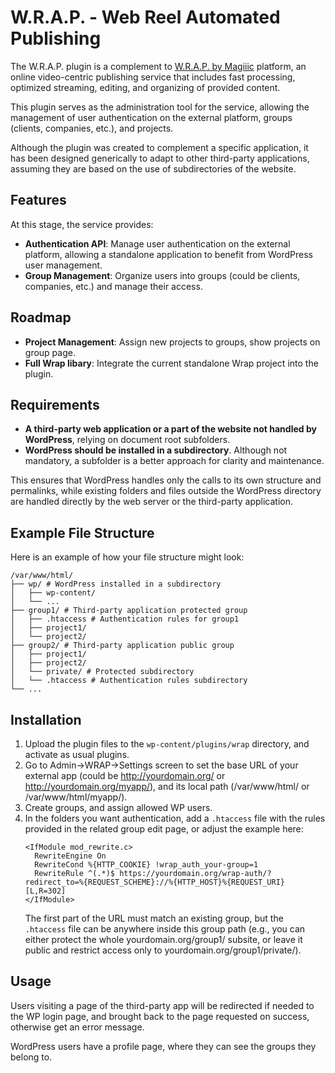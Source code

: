 # W.R.A.P. - Web Reel Automated Publishing

The W.R.A.P. plugin is a complement to [W.R.A.P. by Magiiic](https://wrap.rocks) platform, an online video-centric publishing service that includes fast processing, optimized streaming, editing, and organizing of provided content.

This plugin serves as the administration tool for the service, allowing the management of user authentication on the external platform, groups (clients, companies, etc.), and projects.

Although the plugin was created to complement a specific application, it has been designed generically to adapt to other third-party applications, assuming they are based on the use of subdirectories of the website.

## Features

At this stage, the service provides:

- **Authentication API**: Manage user authentication on the external platform, allowing a standalone application to benefit from WordPress user management.
- **Group Management**: Organize users into groups (could be clients, companies, etc.) and manage their access.

## Roadmap
- **Project Management**: Assign new projects to groups, show projects on group page.
- **Full Wrap libary**: Integrate the current standalone Wrap project into the plugin.

## Requirements

- **A third-party web application or a part of the website not handled by WordPress**, relying on document root subfolders.
- **WordPress should be installed in a subdirectory**. Although not mandatory, a subfolder is a better approach for clarity and maintenance.

This ensures that WordPress handles only the calls to its own structure and permalinks, while existing folders and files outside the WordPress directory are handled directly by the web server or the third-party application.

## Example File Structure

Here is an example of how your file structure might look:
```
/var/www/html/
├── wp/ # WordPress installed in a subdirectory
│   ├── wp-content/
│   └── ...
├── group1/ # Third-party application protected group
│   ├── .htaccess # Authentication rules for group1
│   ├── project1/
│   └── project2/
├── group2/ # Third-party application public group
│   ├── project1/
│   ├── project2/
│   └── private/ # Protected subdirectory
│   └── .htaccess # Authentication rules subdirectory
└── ...
```

## Installation

1. Upload the plugin files to the `wp-content/plugins/wrap` directory, and activate as usual plugins.
2. Go to Admin->WRAP->Settings screen to set the base URL of your external app (could be http://yourdomain.org/ or http://yourdomain.org/myapp/), and its local path (/var/www/html/ or /var/www/html/myapp/).
3. Create groups, and assign allowed WP users.
4. In the folders you want authentication, add a `.htaccess` file with the rules provided in the related group edit page, or adjust the example here:
    ```.htaccess
    <IfModule mod_rewrite.c>
      RewriteEngine On
      RewriteCond %{HTTP_COOKIE} !wrap_auth_your-group=1
      RewriteRule ^(.*)$ https://yourdomain.org/wrap-auth/?redirect_to=%{REQUEST_SCHEME}://%{HTTP_HOST}%{REQUEST_URI} [L,R=302]
    </IfModule>
    ```
    The first part of the URL must match an existing group, but the `.htaccess` file can be anywhere inside this group path (e.g., you can either protect the whole yourdomain.org/group1/ subsite, or leave it public and restrict access only to yourdomain.org/group1/private/).

## Usage

Users visiting a page of the third-party app will be redirected if needed to the WP login page, and brought back to the page requested on success, otherwise get an error message.

WordPress users have a profile page, where they can see the groups they belong to.
